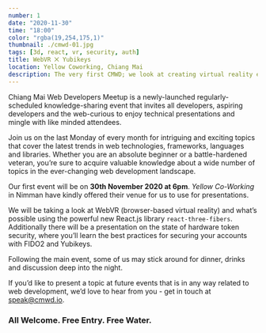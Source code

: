 ```yaml
---
number: 1
date: "2020-11-30"
time: "18:00"
color: "rgba(19,254,175,1)"
thumbnail: ./cmwd-01.jpg
tags: [3d, react, vr, security, auth]
title: WebVR ⨉ Yubikeys
location: Yellow Coworking, Chiang Mai
description: The very first CMWD; we look at creating virtual reality experiences with React.js, and how to do hardware security properly using Yubikeys.
---
```


Chiang Mai Web Developers Meetup is a newly-launched regularly-scheduled knowledge-sharing event that invites all developers, aspiring developers and the web-curious to enjoy technical presentations and mingle with like minded attendees.

Join us on the last Monday of every month for intriguing and exciting topics that cover the latest trends in web technologies, frameworks, languages and libraries. Whether you are an absolute beginner or a battle-hardened veteran, you’re sure to acquire valuable knowledge about a wide number of topics in the ever-changing web development landscape.

Our first event will be on **30th November 2020 at 6pm**. _Yellow Co-Working_ in Nimman have kindly offered their venue for us to use for presentations.

We will be taking a look at WebVR (browser-based virtual reality) and what’s possible using the powerful new React.js library `react-three-fibers`. Additionally there will be a presentation on the state of hardware token security, where you’ll learn the best practices for securing your accounts with FIDO2 and Yubikeys.

Following the main event, some of us may stick around for dinner, drinks and discussion deep into the night.

If you’d like to present a topic at future events that is in any way related to web development, we’d love to hear from you - get in touch at [speak@cmwd.io](mailto:speak@cmwd.io).

### All Welcome. Free Entry. Free Water.
